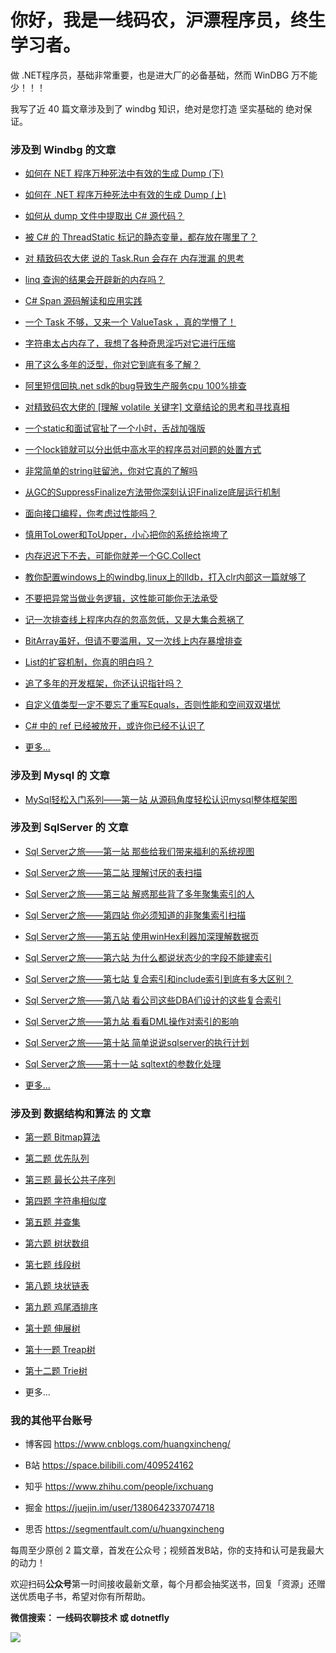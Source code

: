 # 你好，我是一线码农，沪漂程序员，终生学习者。


做 .NET程序员，基础非常重要，也是进大厂的必备基础，然而 WinDBG 万不能少！！！


我写了近 40 篇文章涉及到了 windbg 知识，绝对是您打造 坚实基础的 绝对保证。


### 涉及到 Windbg 的文章

- [如何在 NET 程序万种死法中有效的生成 Dump (下)](https://mp.weixin.qq.com/s?__biz=MjM5MzI5Mzg1OA==&mid=2247489377&idx=1&sn=8039f36fa688ff3575009de94d2ae026&chksm=a698642c91efed3a9f3e4f0d100c626ebb37c912557b48eb03a2830cd98145c25cb564e33f01&token=763414529&lang=zh_CN#rd)

- [如何在 .NET 程序万种死法中有效的生成 Dump (上)](https://mp.weixin.qq.com/s?__biz=MjM5MzI5Mzg1OA==&mid=2247489260&idx=1&sn=ef89832e72b4beb354e64c527816a456&chksm=a69865a191efecb7378ba266391115b4d29ccfbd8dd70def90c625b2c4051231aae5c5ca2e24&token=763414529&lang=zh_CN#rd)

- [如何从 dump 文件中提取出 C# 源代码？](https://mp.weixin.qq.com/s?__biz=MjM5MzI5Mzg1OA==&mid=2247489167&idx=1&sn=208edc764f9f88eaf3237d64946f3012&chksm=a69865c291efecd487a37dca0b7a38fafa0965a634893eaaa28c40f49b3827316d1dc4f280d6&token=763414529&lang=zh_CN#rd)


- [被 C# 的 ThreadStatic 标记的静态变量，都存放在哪里了？](https://mp.weixin.qq.com/s?__biz=MjM5MzI5Mzg1OA==&mid=2247487742&idx=1&sn=6c77fc2e5318eac5c91690ca451e43bd&chksm=a69863b391efeaa56ac0e7cbc2b443a1b098f05593eafea14849f3bd0bba6ce5b835275f0506&token=250896018&lang=zh_CN#rd)


- [对 精致码农大佬 说的 Task.Run 会存在 内存泄漏 的思考](https://mp.weixin.qq.com/s?__biz=MjM5MzI5Mzg1OA==&mid=2247488049&idx=1&sn=0b0e500c99822f482a7300e44351237f&chksm=a698617c91efe86a78001c6d68d1b1dea064b094641e6d6200276d6f818a10d76f0df322f785&token=250896018&lang=zh_CN#rd)


- [linq 查询的结果会开辟新的内存吗？](https://mp.weixin.qq.com/s?__biz=MjM5MzI5Mzg1OA==&mid=2247487799&idx=1&sn=a5dd0a46913dd832a17fb5ad2131abcf&chksm=a698627a91efeb6c99ff5455c4ab96229d97011ebb76765e1d6e148a1ced54fe92e6cbe25596&token=250896018&lang=zh_CN#rd)


- [C# Span 源码解读和应用实践](https://mp.weixin.qq.com/s?__biz=MjM5MzI5Mzg1OA==&mid=2247487593&idx=1&sn=17a1244733c5f84ee7318b8de01ab919&chksm=a698632491efea32d731ccc51c84780bf1418778d5decbcb3d25f7eda5a1fe006088ea2db35f&token=1806526632&lang=zh_CN#rd)


- [一个 Task 不够，又来一个 ValueTask ，真的学懵了！](https://mp.weixin.qq.com/s?__biz=MjM5MzI5Mzg1OA==&mid=2247487538&idx=2&sn=542088a51ee8da815828951a411694d5&chksm=a698637f91efea69ae36e9370d9bc7562fdfb63d34ddf4eb3b81d9c53499b889be2253e0553e&token=1806526632&lang=zh_CN#rd)


- [字符串太占内存了，我想了各种奇思淫巧对它进行压缩](http://mp.weixin.qq.com/s?__biz=MjM5MzI5Mzg1OA==&mid=2247484069&idx=1&sn=9a0a2b700edc20294a5f280c39f8ad78&chksm=a69871e891eff8fe8ec369eab8fa480416ccce1cfe188ccb55409cdf42841dfa90281a16d816&token=1098575339&lang=zh_CN#rd)


- [用了这么多年的泛型，你对它到底有多了解？](https://mp.weixin.qq.com/s?__biz=MjM5MzI5Mzg1OA==&mid=2247483746&idx=1&sn=1a9ae1e942d12ce0ae184ebaddd96a3a&chksm=a698722f91effb394d008529ab311e97ae94651e76d36a2c70ceaf020faace687d91e067a0f5&token=1260076125&lang=zh_CN#rd)


- [阿里短信回执.net sdk的bug导致生产服务cpu 100%排查](https://mp.weixin.qq.com/s?__biz=MjM5MzI5Mzg1OA==&mid=2247483934&idx=1&sn=1e37bd686ba5b4e0e1a41a836258f126&chksm=a698715391eff845c79db6badfb45f63a926d5bfd0d450276661bd7e7cc67ffbdc81fe30fca9&token=1260076125&lang=zh_CN#rd)

- [对精致码农大佬的 [理解 volatile 关键字] 文章结论的思考和寻找真相](https://mp.weixin.qq.com/s?__biz=MjM5MzI5Mzg1OA==&mid=2247487203&idx=6&sn=928571ed608091597892e909e64db0e8&chksm=a6987dae91eff4b8ac3c8ebc55316ad24fbe0801e903832ac57e9251366655bd7870a5c6bba7&token=2136785246&lang=zh_CN#rd)

- [一个static和面试官扯了一个小时，舌战加强版](https://mp.weixin.qq.com/s?__biz=MjM5MzI5Mzg1OA==&mid=2247484105&idx=1&sn=0e53cc1900421222a5eae65ee1cfd725&chksm=a698718491eff892a4e63d5cf62a0b1e2ee2f85ed7a1111cd889d4f97f9f6db0309e0d7ae096&token=1098575339&lang=zh_CN#rd)

- [一个lock锁就可以分出低中高水平的程序员对问题的处置方式](https://mp.weixin.qq.com/s?__biz=MjM5MzI5Mzg1OA==&mid=2247483721&idx=1&sn=ae0af61c33fbd515943a8523acbddfe0&chksm=a698720491effb122e53f8308024c1218da04381f8106dc78ba738869d332b132e61c186e42b&token=1260076125&lang=zh_CN#rd)


- [非常简单的string驻留池，你对它真的了解吗](https://mp.weixin.qq.com/s?__biz=MjM5MzI5Mzg1OA==&mid=2247483754&idx=1&sn=b901fee371a4aeb799337520b35d9bfb&chksm=a698722791effb31c3806b95efe08c30dba630cd22bee6cd87761239b09e36295af488a7a994&token=1260076125&lang=zh_CN#rd)


- [从GC的SuppressFinalize方法带你深刻认识Finalize底层运行机制](https://mp.weixin.qq.com/s?__biz=MjM5MzI5Mzg1OA==&mid=2247483758&idx=1&sn=415a5d4650e3363b0c9df8126aa529cc&chksm=a698722391effb35f068b09f137450f0084be57d44111540de71d4cc75463fc7c7b14789c667&token=1260076125&lang=zh_CN#rd)


- [面向接口编程，你考虑过性能吗？](https://mp.weixin.qq.com/s?__biz=MjM5MzI5Mzg1OA==&mid=2247483766&idx=1&sn=6b639499cf910587227bf8ed576f557c&chksm=a698723b91effb2d7925c6740eaccc347c42e7ec062ccbefce3620b6a2588e3aec380c1c7c8a&token=1260076125&lang=zh_CN#rd)


- [慎用ToLower和ToUpper，小心把你的系统给拖垮了](https://mp.weixin.qq.com/s?__biz=MjM5MzI5Mzg1OA==&mid=2247483784&idx=1&sn=3ee4a0b58eb85895f2b5951dedc36974&chksm=a69872c591effbd3062ba57c78994e519235896f607f2d8e5052f8787d7e2fa84bd8c12d565e&token=1260076125&lang=zh_CN#rd)


- [内存迟迟下不去，可能你就差一个GC.Collect](https://mp.weixin.qq.com/s?__biz=MjM5MzI5Mzg1OA==&mid=2247483788&idx=1&sn=5643b128ef64168bdbd231a32d955c67&chksm=a69872c191effbd7513eaf65453d3305c2bc9a01f180ae99ed1fd512585911f4b4a805258bc8&token=1260076125&lang=zh_CN#rd)


- [教你配置windows上的windbg,linux上的lldb，打入clr内部这一篇就够了](https://mp.weixin.qq.com/s?__biz=MjM5MzI5Mzg1OA==&mid=2247483792&idx=1&sn=b2984c421787efa352678fcf9b50490f&chksm=a69872dd91effbcbedd264f1a59c1671f068b40303e7a190a52b7407196fe3b8bb3e533b9d05&token=1260076125&lang=zh_CN#rd)


- [不要把异常当做业务逻辑，这性能可能你无法承受](https://mp.weixin.qq.com/s?__biz=MjM5MzI5Mzg1OA==&mid=2247483801&idx=1&sn=255f7b548a5c6b2a124c2adc9a7fff17&chksm=a69872d491effbc2d10ef4f684187144f4a7a2fdea79b17c554910d9e15d0dfaf1d48803d835&token=1260076125&lang=zh_CN#rd)


- [记一次排查线上程序内存的忽高忽低，又是大集合惹祸了](https://mp.weixin.qq.com/s?__biz=MjM5MzI5Mzg1OA==&mid=2247483887&idx=1&sn=3bfea65a9ccd58df5813face404de5c9&chksm=a69872a291effbb40554a72df4d34084dbce76c58ac66bc8af21cd606d7ddb4c6a0e4da7d8e9&token=1260076125&lang=zh_CN#rd)


- [BitArray虽好，但请不要滥用，又一次线上内存暴增排查](https://mp.weixin.qq.com/s?__biz=MjM5MzI5Mzg1OA==&mid=2247483895&idx=1&sn=9df99be01677a20288b7d18ded113977&chksm=a69872ba91effbac65df26f3f0fcd46c5bd9a9ebd5f1528c213cdf621099439ba98e76720094&token=1260076125&lang=zh_CN#rd)


- [List的扩容机制，你真的明白吗？](https://mp.weixin.qq.com/s?__biz=MjM5MzI5Mzg1OA==&mid=2247483934&idx=1&sn=1e37bd686ba5b4e0e1a41a836258f126&chksm=a698715391eff845c79db6badfb45f63a926d5bfd0d450276661bd7e7cc67ffbdc81fe30fca9&token=1260076125&lang=zh_CN#rd)


- [追了多年的开发框架，你还认识指针吗？](https://mp.weixin.qq.com/s?__biz=MjM5MzI5Mzg1OA==&mid=2247483823&idx=1&sn=b1c6155b16283a99a9be855c57c13b8e&chksm=a69872e291effbf404f89ec538d28d5b1cf4ed2786f3feb43d17db985639b4ed24d7c5edd55f&token=1098575339&lang=zh_CN#rd)


- [自定义值类型一定不要忘了重写Equals，否则性能和空间双双堪忧](https://mp.weixin.qq.com/s?__biz=MjM5MzI5Mzg1OA==&mid=2247484027&idx=1&sn=5af5f193b594ef57468d3cb2e423c1cc&chksm=a698713691eff820939fc493dd619f000858a90d7c911583e0af052a517307d236f9eccd847c&token=1742856040&lang=zh_CN#rd)


- [C# 中的 ref 已经被放开，或许你已经不认识了](https://mp.weixin.qq.com/s?__biz=MjM5MzI5Mzg1OA==&mid=2247487484&idx=1&sn=4644c2ce523ba8c40ae995bf2db3fbb5&chksm=a6987cb191eff5a7cd69b887188eb22e34fe1797e6e699d90078b1c8d2165014936a480b1492&token=2136785246&lang=zh_CN#rd)



-  <a href="#公众号">更多...</a>



### 涉及到 Mysql 的 文章


- [MySql轻松入门系列——第一站 从源码角度轻松认识mysql整体框架图](https://mp.weixin.qq.com/s?__biz=MjM5MzI5Mzg1OA==&mid=2247484048&idx=1&sn=d5b6bdaf312f3721ae5ebbd0ee98dc3a&chksm=a69871dd91eff8cb3071c5fb21fb1f155eda93eb3ba4ddabfd55e54264858f6dbd5308d3d0ca&token=1742856040&lang=zh_CN#rd)




### 涉及到 SqlServer 的 文章


- [Sql Server之旅——第一站 那些给我们带来福利的系统视图](https://mp.weixin.qq.com/s?__biz=MjM5MzI5Mzg1OA==&mid=2247483840&idx=1&sn=d8f5f3e95903ed816362e180c8182566&chksm=a698728d91effb9b764cb6cbfaeab9f2903312c0076dc4edc3f4f52688d3ab74aca04c378022&scene=178#rd)


- [Sql Server之旅——第二站 理解讨厌的表扫描](https://mp.weixin.qq.com/s?__biz=MjM5MzI5Mzg1OA==&mid=2247483853&idx=1&sn=6c7ed042a163316f28837d871471bddf&chksm=a698728091effb96ac7c16e0c8b070c38fb38b3781e3147673877b5e74ca3d743c87796dc3d8&scene=178#rd)


- [Sql Server之旅——第三站 解惑那些背了多年聚集索引的人](https://mp.weixin.qq.com/s?__biz=MjM5MzI5Mzg1OA==&mid=2247483870&idx=1&sn=a5b10f6811390b5ee2c900d0aab7a7c0&chksm=a698729391effb85ff84b2d360f496355209c662c8e59859e7f5d0411910cd87e42c3ce13757&scene=178#rd)


- [Sql Server之旅——第四站 你必须知道的非聚集索引扫描](https://mp.weixin.qq.com/s?__biz=MjM5MzI5Mzg1OA==&mid=2247483881&idx=1&sn=4b8b21cf922d98f535474bee7abc16c9&chksm=a69872a491effbb27b873cf6eafc84833ff1914b0aee6d7d5ff2e4d45743a8a01d7c026dce8c&scene=178#rd)


- [Sql Server之旅——第五站 使用winHex利器加深理解数据页](https://mp.weixin.qq.com/s?__biz=MjM5MzI5Mzg1OA==&mid=2247483905&idx=1&sn=5667043995a753175bf9f6959316c074&chksm=a698714c91eff85a1602b1bd424b638e39fc7341cb3fd24216dde70058be473f3d074d09c651&scene=178#rd)


- [ Sql Server之旅——第六站 为什么都说状态少的字段不能建索引](https://mp.weixin.qq.com/s?__biz=MjM5MzI5Mzg1OA==&mid=2247483920&idx=1&sn=9dae8f1f26986401e1d66144c01e0e41&chksm=a698715d91eff84b588d990c8aa26a8250c7faa81b7393d821739d215601466bf88ff9b2c473&scene=178#rd)


- [Sql Server之旅——第七站 复合索引和include索引到底有多大区别？](https://mp.weixin.qq.com/s?__biz=MjM5MzI5Mzg1OA==&mid=2247483976&idx=1&sn=f64dde98d0999de3320f14d02ce17958&chksm=a698710591eff813e8ed91d40d2c57fbe2737c6e7d6c5e7b464a5cde39c365f7d87226e16888&scene=178#rd)


- [Sql Server之旅——第八站 看公司这些DBA们设计的这些复合索引](https://mp.weixin.qq.com/s?__biz=MjM5MzI5Mzg1OA==&mid=2247483934&idx=1&sn=1e37bd686ba5b4e0e1a41a836258f126&chksm=a698715391eff845c79db6badfb45f63a926d5bfd0d450276661bd7e7cc67ffbdc81fe30fca9&token=1260076125&lang=zh_CN#rd)


- [Sql Server之旅——第九站 看看DML操作对索引的影响](https://mp.weixin.qq.com/s?__biz=MjM5MzI5Mzg1OA==&mid=2247484012&idx=1&sn=b9739cf51a1d7f1318cfaa32f5205ac9&chksm=a698712191eff83740196d9041f87f86becf11bcae1e7cfa8107f18f996dd23207cd11827194&scene=178#rd)


- [Sql Server之旅——第十站 简单说说sqlserver的执行计划](https://mp.weixin.qq.com/s?__biz=MjM5MzI5Mzg1OA==&mid=2247484040&idx=1&sn=a6be291a2f3ef7bb4d4fe5d9bef2ba77&chksm=a69871c591eff8d34cb92554592099cd38869be45a48986744689b877fb768ec407ee7faebfc&scene=178#rd)


- [Sql Server之旅——第十一站 sqltext的参数化处理](https://mp.weixin.qq.com/s?__biz=MjM5MzI5Mzg1OA==&mid=2247484059&idx=1&sn=ad791cfdb9caa08866bf84a1ee62aebd&chksm=a69871d691eff8c02cfe97b712de1c03d54045040484b9b1d71e254590ecd004c9ebffa0f3e6&scene=178#rd)


-  <a href="#公众号">更多...</a>


### 涉及到 数据结构和算法 的 文章


- [第一题 Bitmap算法](https://mp.weixin.qq.com/s?__biz=MjM5MzI5Mzg1OA==&mid=2247484142&idx=1&sn=821d5640a48ece06cac437eb67a7b934&chksm=a69871a391eff8b5e120b6f588ef6baa2088f7d13ad1ea1de4bb2c48fdec01a569bfa78a5525&token=1260076125&lang=zh_CN#rd)  

- [第二题 优先队列](https://mp.weixin.qq.com/s?__biz=MjM5MzI5Mzg1OA==&mid=2247484160&idx=1&sn=8d6c5385dd01cf2369ddba509e9a9854&chksm=a698704d91eff95b1f5d18e947b62afe21f933dc98e12b4a694dd8c87dbae5f643cc68c900d5&token=1260076125&lang=zh_CN#rd)  

- [第三题 最长公共子序列](https://mp.weixin.qq.com/s?__biz=MjM5MzI5Mzg1OA==&mid=2247484252&idx=1&sn=9981576e5bb4707b76f10378bb4e5c0b&chksm=a698701191eff907c367af791b37ed1f97113b789515fd1fe65caa5a9b7e5a5da9fb40057011&token=1260076125&lang=zh_CN#rd)

- [第四题 字符串相似度](https://mp.weixin.qq.com/s?__biz=MjM5MzI5Mzg1OA==&mid=2247484300&idx=2&sn=2649e94250e7f5bd6398ebf279cdd175&chksm=a69870c191eff9d73ed69cab84419f9254e7a64622e4ed476fe762bc1e7ab57678d13f24b6b2&token=1260076125&lang=zh_CN#rd)

- [第五题 并查集](https://mp.weixin.qq.com/s?__biz=MjM5MzI5Mzg1OA==&mid=2247484322&idx=1&sn=c5960599ce44a279ca8d16ee14298752&chksm=a69870ef91eff9f9d9d297888e576024d305e8013093e426205636f4af7e824235773801f5dd&token=1260076125&lang=zh_CN#rd) 

- [第六题 树状数组](https://mp.weixin.qq.com/s?__biz=MjM5MzI5Mzg1OA==&mid=2247484364&idx=1&sn=86fbd1f9d72e27dda571dc194440792c&chksm=a698708191eff99765e61c126fe173852f9c80a66939f61a932feb41af8e8f8ad6afc370f60a&token=1742856040&lang=zh_CN#rd)   

- [第七题 线段树](https://mp.weixin.qq.com/s?__biz=MjM5MzI5Mzg1OA==&mid=2247484401&idx=1&sn=506fd8a11fbe26819bc30d4d355eb510&chksm=a69870bc91eff9aa6280f81bf774aebd66aa245cb7c19362d979e549cf98fccc20382178b0af&token=1260076125&lang=zh_CN#rd)   

- [第八题 块状链表](https://mp.weixin.qq.com/s?__biz=MjM5MzI5Mzg1OA==&mid=2247484425&idx=1&sn=6c1a00c3159642892333cc35900d78fa&chksm=a698774491effe52dd9a9c8fab8562ee7563f089ac89e8412d9e99290a9f886e6d558d0b22dd&token=1742856040&lang=zh_CN#rd)   

- [第九题 鸡尾酒排序](https://mp.weixin.qq.com/s?__biz=MjM5MzI5Mzg1OA==&mid=2247484697&idx=1&sn=c4bd5978c16e158a5ea381264a2d8ecb&chksm=a698765491efff42ccdc9e2a8b9705b6968aa1b495c72fc6c4e604bbb6c6a4e364333554ffc7&token=1742856040&lang=zh_CN#rd)   

- [第十题 伸展树](https://mp.weixin.qq.com/s?__biz=MjM5MzI5Mzg1OA==&mid=2247486010&idx=2&sn=1961b1e39198845871dcc7c4034b4621&chksm=a698797791eff0610fb45aeea59228c2b285167cb00ddd321bd86815fd8907773c173ef59b6c&token=1742856040&lang=zh_CN#rd)   

- [第十一题 Treap树](https://mp.weixin.qq.com/s?__biz=MjM5MzI5Mzg1OA==&mid=2247486503&idx=1&sn=219a416fc86381783b39ef2ee2d6afe0&chksm=a6987f6a91eff67c45d339e44e4b49e77c97c232c89cd408d066ce3d1cd272b1c6815a706a19&token=1742856040&lang=zh_CN#rd)   

- [第十二题 Trie树](https://mp.weixin.qq.com/s?__biz=MjM5MzI5Mzg1OA==&mid=2247486926&idx=1&sn=f6daafa28b2243d4ed7a66192c4c4dd8&chksm=a6987e8391eff795f6d26da1d3ce3384ea258cef27cd7dead07121040a05330c8bfd9d043f3f&token=1742856040&lang=zh_CN#rd)   


-  更多...


### 我的其他平台账号


* 博客园   https://www.cnblogs.com/huangxincheng/

* B站     https://space.bilibili.com/409524162

* 知乎    https://www.zhihu.com/people/ixchuang

* 掘金   https://juejin.im/user/1380642337074718

* 思否   https://segmentfault.com/u/huangxincheng


每周至少原创 2 篇文章，首发在公众号；视频首发B站，你的支持和认可是我最大的动力！  


欢迎扫码**公众号**第一时间接收最新文章，每个月都会抽奖送书，回复「资源」还赠送优质电子书，希望对你有所帮助。


**微信搜索： 一线码农聊技术  或 dotnetfly**


<a name="公众号"></a>


![](https://i.loli.net/2020/09/23/fgLUVn3YSIDWQpK.png)

